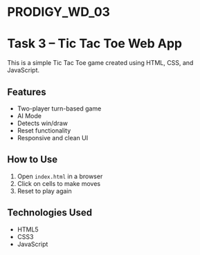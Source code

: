 # PRODIGY_WD_03

# Task 3 – Tic Tac Toe Web App

This is a simple Tic Tac Toe game created using HTML, CSS, and JavaScript.

## Features
- Two-player turn-based game
- AI Mode
- Detects win/draw
- Reset functionality
- Responsive and clean UI
  

## How to Use
1. Open `index.html` in a browser
2. Click on cells to make moves
3. Reset to play again

## Technologies Used
- HTML5
- CSS3
- JavaScript
